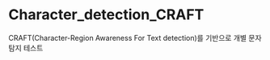 # Character_detection_CRAFT
CRAFT(Character-Region Awareness For Text detection)를 기반으로 개별 문자 탐지 테스트
